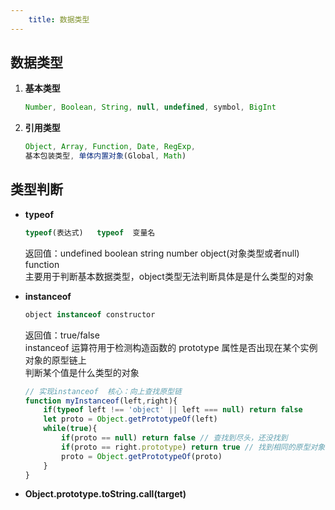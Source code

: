 ```yaml
---
    title: 数据类型
---
```


## 数据类型
1. **基本类型**
    ```javascript
    Number, Boolean, String, null, undefined, symbol, BigInt
    ```
2. **引用类型**
    ```javascript
    Object, Array, Function, Date, RegExp, 
    基本包装类型, 单体内置对象(Global, Math)
    ```
## 类型判断
+ **typeof**  
    ```javascript
    typeof(表达式)   typeof  变量名
    ```
    返回值：undefined boolean string number object(对象类型或者null) function<br>
    主要用于判断基本数据类型，object类型无法判断具体是是什么类型的对象

+ **instanceof**
    ```javascript
    object instanceof constructor
    ```
    返回值：true/false<br>
    instanceof 运算符用于检测构造函数的 prototype 属性是否出现在某个实例对象的原型链上<br>
    判断某个值是什么类型的对象
    ```javascript
    // 实现instanceof  核心：向上查找原型链
    function myInstanceof(left,right){
        if(typeof left !== 'object' || left === null) return false
        let proto = Object.getPrototypeOf(left)
        while(true){
            if(proto == null) return false // 查找到尽头，还没找到
            if(proto == right.prototype) return true // 找到相同的原型对象
            proto = Object.getPrototypeOf(proto)
        }
    }
    ```
+ **Object.prototype.toString.call(target)**
